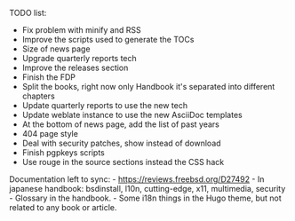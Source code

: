 TODO list:

- Fix problem with minify and RSS
- Improve the scripts used to generate the TOCs
- Size of news page
- Upgrade quarterly reports tech
- Improve the releases section
- Finish the FDP
- Split the books, right now only Handbook it's separated into different chapters
- Update quarterly reports to use the new tech
- Update weblate instance to use the new AsciiDoc templates
- At the bottom of news page, add the list of past years
- 404 page style
- Deal with security patches, show instead of download
- Finish pgpkeys scripts
- Use rouge in the source sections instead the CSS hack


Documentation left to sync:
    - https://reviews.freebsd.org/D27492
    - In japanese handbook: bsdinstall, l10n, cutting-edge, x11, multimedia, security
    - Glossary in the handbook.
    - Some i18n things in the Hugo theme, but not related to any book or article.
    
